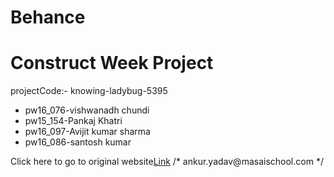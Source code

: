 # Behance
<div>
  <h1> Construct Week Project </h1>
  <p>projectCode:- knowing-ladybug-5395 </p>
  <ul>
    <li> pw16_076-vishwanadh chundi </li>
    <li> pw15_154-Pankaj Khatri </li>
    <li> pw16_097-Avijit kumar sharma </li>
    <li> pw16_086-santosh kumar </li>
  </ul>
  <span>Click here to go to original website</span><a href="https://www.behance.net/gallery/107019287/TaxTim-Case-Study?tracking_source=search_projects%7Cfin+tech+ux">Link</a>
  /* ankur.yadav@masaischool.com */
</div>

	
